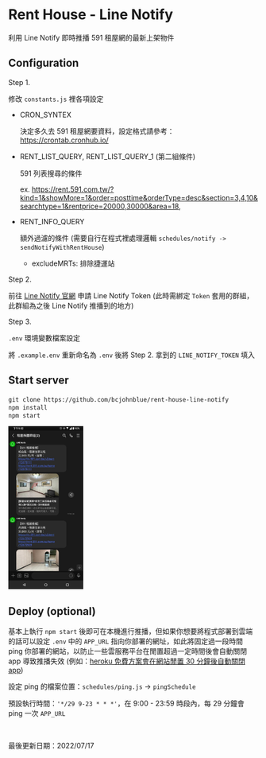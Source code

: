 # Rent House - Line Notify

利用 Line Notify 即時推播 591 租屋網的最新上架物件

## Configuration

Step 1.

修改 `constants.js` 裡各項設定

- CRON_SYNTEX

  決定多久去 591 租屋網要資料，設定格式請參考：https://crontab.cronhub.io/

- RENT_LIST_QUERY, RENT_LIST_QUERY_1 (第二組條件)

  591 列表搜尋的條件

  ex. https://rent.591.com.tw/?kind=1&showMore=1&order=posttime&orderType=desc&section=3,4,10&searchtype=1&rentprice=20000,30000&area=18,

- RENT_INFO_QUERY

  額外過濾的條件 (需要自行在程式裡處理邏輯 `schedules/notify -> sendNotifyWithRentHouse`)

  - excludeMRTs: 排除捷運站

Step 2.

前往 [Line Notify 官網](https://notify-bot.line.me/my/services/) 申請 Line Notify Token (此時需綁定 `Token` 套用的群組，此群組為之後 Line Notify 推播到的地方)

Step 3.

`.env` 環境變數檔案設定

將 `.example.env` 重新命名為 `.env` 後將 Step 2. 拿到的 `LINE_NOTIFY_TOKEN` 填入

## Start server

```shell
git clone https://github.com/bcjohnblue/rent-house-line-notify
npm install
npm start
```

<img alt="line notify image" src="./assets/line.jpg" width="30%">

## Deploy (optional)

基本上執行 `npm start` 後即可在本機進行推播，但如果你想要將程式部署到雲端的話可以設定 `.env` 中的 `APP_URL` 指向你部署的網址，如此將固定過一段時間 ping 你部署的網站，以防止一些雲服務平台在閒置超過一定時間後會自動關閉 app 導致推播失效 (例如：[heroku 免費方案會在網站閒置 30 分鐘後自動關閉 app](https://dev.to/unorthodev/prevent-your-app-from-idling-on-heroku-2lmc))

設定 ping 的檔案位置：`schedules/ping.js` -> `pingSchedule`

預設執行時間：`'*/29 9-23 * * *'`，在 9:00 - 23:59 時段內，每 29 分鐘會 ping 一次 `APP_URL`

<br />

最後更新日期：2022/07/17
